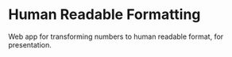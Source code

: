 # Human Readable Formatting
Web app for transforming numbers to human readable format, for presentation.

